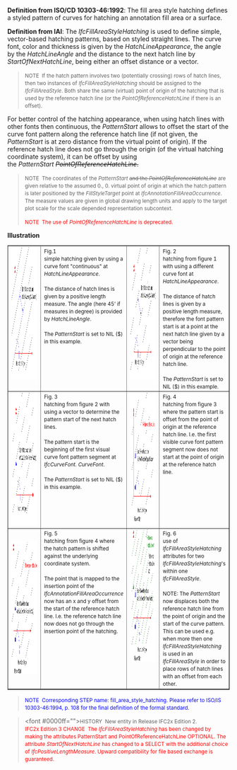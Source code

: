﻿**Definition
from ISO/CD 10303-46:1992**: The fill area style hatching defines a styled pattern of curves for hatching an annotation fill area or a surface.

**Definition
from IAI**: The _IfcFillAreaStyleHatching_ is used to define simple, vector-based hatching patterns, based on styled straight lines. The curve font, color and thickness is given by the _HatchLineAppearance_, the angle by the _HatchLineAngle_ and the distance to the next hatch line by _StartOfNextHatchLine_, being either an offset distance or a vector.

> <small>NOTE&nbsp;
If the hatch pattern involves two (potentially
crossing) rows of hatch lines, then two instances of <i>IfcFillAreaStyleHatching</i>
should be assigned to the <i>IfcFillAreaStyle</i>.
Both share the same
(virtual) point of origin of the hatching that is used by the reference
hatch line (or the <i>PointOfReferenceHatchLine</i>
if there is an
offset).</small>
> 


For better control of the hatching appearance, when using hatch lines with other fonts then continuous, the _PatternStart_ allows to offset the start of the curve font pattern along the reference hatch line (if not given, the _PatternStart_ is at zero distance from the virtual point of origin). If the reference hatch line does not go through the origin (of the virtual hatching coordinate system), it can be offset by using the&nbsp;_PatternStart&nbsp;_~~_PointOfReferenceHatchLine_.~~

> <small>NOTE&nbsp;
The coordinates of the <i>PatternStart </i><strike>and
the </strike><i><strike>PointOfReferenceHatchLine</strike>
</i>are
given relative to the assumed
0., 0. virtual point of origin at which the hatch pattern is later
positioned by the <i>FillStyleTarget</i>
point at <i>IfcAnnotationFillAreaOccurrence</i>.&nbsp;
The measure values are given in global drawing length units and apply
to the target plot scale for the scale depended representation
subcontext.</small>
> 
> <font color="#ff0000"><small>NOTE
&nbsp;The use of </small><small><i>PointOfReferenceHatchLine</i>
is deprecated.</small></font>
> 


**Illustration**

<table border="1" cellpadding="2" cellspacing="2" width="100%"> <tbody> <tr> <td align="left" valign="top" width="300"><img alt="hatch example 1" src="figures/ifcfillareastylehatching_fig1.gif" height="300" width="300"></td> <td align="left" valign="top"><small>Fig.1<br>
simple hatching given by using a curve font "continuous" at <i>HatchLineAppearance</i>.<br>
<br>
The distance of hatch lines is given by a positive length measure. The
angle (here 45' if measures in degree) is provided by <i>HatchLineAngle</i>.<br>
<br>
The <i>PatternStart</i> is
set to NIL ($) in this example.</small></td> <td align="left" valign="top" width="300"><img alt="hatch example 2" src="figures/ifcfillareastylehatching_fig2.gif" height="300" width="300"></td> <td align="left" valign="top"><small>Fig.
2<br>
hatching from figure 1 with using a different curve font at <i>HatchLineAppearance</i>.<br>
<br> </small><small>The
distance of hatch lines is given by a positive
length measure, therefore the font pattern start is at a point at the
next hatch line given by a vector being perpendicular to the point of
origin at the reference hatch line.<br> <br> </small><small>The
<i>PatternStart</i> is set to NIL ($) in this example.</small></td>
</tr> <tr> <td width="300"><img alt="hatch example 3" src="figures/ifcfillareastylehatching_fig3.gif" height="300" width="300"></td> <td align="left" valign="top"><small>Fig.
3<br>
hatching from figure 2 with using a vector to determine the pattern
start of the next hatch lines.<br> <br>
The pattern start is the beginning of the first visual curve font
pattern segment at <i>IfcCurveFont.
CurveFont</i>.<br> <br> </small><small>The
<i>PatternStart</i> is set to NIL ($) in this example.</small><br>
</td> <td width="300"><img alt="hatch example 4" src="figures/ifcfillareastylehatching_fig4.gif" height="300" width="300"></td> <td align="left" valign="top"><small>Fig.
4<br>
hatching from figure 3 where the pattern start is offset from the </small><small>point
of origin at the reference hatch line. I.e. the first visible curve
font pattern segment now does not start at the </small><small>point
of
origin at the reference hatch line.</small><small> </small><small></small><br>
<small><br> </small></td> </tr> <tr>
<td><img alt="hatch example 5" src="figures/ifcfillareastylehatching_fig5.gif" height="300" width="300"></td> <td align="left" valign="top"><small>Fig.
5<br>
hatching from figure 4 where the hatch pattern is shifted against the
underlying coordinate system</small><small>.<br> <br>
The point that is mapped to the insertion point of the <i>IfcAnnotationFillAreaOccurrence</i>
now has an x and y offset from the start of the reference hatch line.
I.e. the reference hatch line now does not go through the insertion
point of the hatching.<br> <br> <br> <br> </small></td>
<td valign="top"><img alt="fig 6" src="figures/ifcfillareastylehatching_fig6.gif" height="300" width="300"></td> <td valign="top"><small>Fig.
6<br>
use of <i>IfcFillAreaStyleHatching</i> attributes for two </small><small><i>IfcFillAreaStyleHatching</i>'s
within one <i>IfcFillAreaStyle</i>.<br> <br> </small><small>NOTE:
The <i>PatternStart</i> now displaces both the reference
hatch line from the point of origin and the start of the curve pattern.
This can be used e.g. when more then one <i>IfcFillAreaStyleHatching</i>
is used in an <i>IfcFillAreaStyle</i> in order to place
rows of hatch lines with an offset from each other.</small></td>
</tr> </tbody>
</table>

> <font color="#0000ff"><small>
NOTE&nbsp; Corresponding
STEP name: fill_area_style_hatching. Please refer to ISO/IS
10303-46:1994, p. 108 for the final definition of the formal standard.</small>
</font>

> <font #0000ff=""><small>HISTORY&nbsp;
New entity in
Release
IFC2x&nbsp;Edition 2.</small><br> </font><font color="#ff0000"><small>IFC2x
Edition 3 CHANGE&nbsp; The <i>IfcFillAreaStyleHatching</i>
has
been changed
by making the attributes PatternStart and PointOfReferenceHatchLine
OPTIONAL. The attribute <i>StartOfNextHatchLine</i>
has changed to a
SELECT with the additional choice of <i>IfcPositiveLengthMeasure</i>.
Upward compatibility for file based exchange is guaranteed. </small></font>